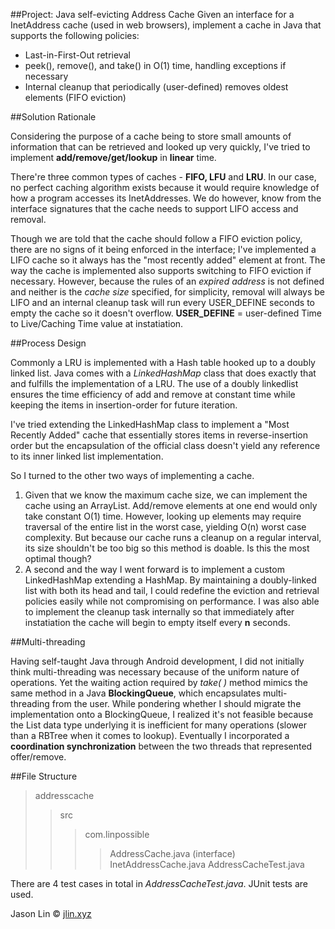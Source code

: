 ##Project: Java self-evicting Address Cache
Given an interface for a InetAddress cache (used in web browsers), implement a cache in Java that supports the following policies:

- Last-in-First-Out retrieval
- peek(), remove(), and take() in O(1) time, handling exceptions if necessary
- Internal cleanup that periodically (user-defined) removes oldest elements (FIFO eviction)


##Solution Rationale

Considering the purpose of a cache being to store small amounts of information that can be retrieved and looked up very quickly, I've tried to implement **add/remove/get/lookup** in **linear** time.

There're three common types of caches - **FIFO, LFU** and **LRU**. In our case, no perfect caching algorithm exists because it would require knowledge of how a program accesses its InetAddresses. We do however, know from the interface signatures that the cache needs to support LIFO access and removal. 

Though we are told that the cache should follow a FIFO eviction policy, there are no signs of it being enforced in the interface; I've implemented a LIFO cache so it always has the "most recently added" element at front. The way the cache is implemented also supports switching to FIFO eviction if necessary. However, because the rules of an *expired address* is not defined and neither is the *cache size* specified, for simplicity, removal will always be LIFO and an internal cleanup task will run every USER_DEFINE seconds to empty the cache so it doesn't overflow. **USER_DEFINE** = user-defined Time to Live/Caching Time value at instatiation.

##Process Design

Commonly a LRU is implemented with a Hash table hooked up to a doubly linked list. Java comes with a *LinkedHashMap* class that does exactly that and fulfills the implementation of a LRU. 
The use of a doubly linkedlist ensures the time efficiency of add and remove at constant time while keeping the items in insertion-order for future iteration. 

I've tried extending the LinkedHashMap class to implement a "Most Recently Added" cache that essentially stores items in reverse-insertion order but the encapsulation of the official class doesn't yield any reference to its inner linked list implementation.  

So I turned to the other two ways of implementing a cache.

1. Given that we know the maximum cache size, we can implement the cache using an ArrayList. Add/remove elements at one end would only take constant O(1) time. However, looking up elements may require traversal of the entire list in the worst case, yielding O(n) worst case complexity. But because our cache runs a cleanup on a regular interval, its size shouldn't be too big so this method is doable. Is this the most optimal though?
2. A second and the way I went forward is to implement a custom LinkedHashMap extending a HashMap. By maintaining a doubly-linked list with both its head and tail, I could redefine the eviction and retrieval policies easily while not compromising on performance. I was also able to implement the cleanup task internally so that immediately after instatiation the cache will begin to empty itself every **n** seconds.

##Multi-threading

Having self-taught Java through Android development, I did not initially think multi-threading was necessary because of the uniform nature of operations. Yet the waiting action required by *take( )* method mimics the same method in a Java **BlockingQueue**, which encapsulates multi-threading from the user. While pondering whether I should migrate the implementation onto a BlockingQueue, I realized it's not feasible because the List data type underlying it is inefficient for many operations (slower than a RBTree when it comes to lookup). Eventually I incorporated a **coordination synchronization** between the two threads that represented offer/remove.

##File Structure

> addresscache
>> src
>>> com.linpossible
>>>> AddressCache.java (interface)
>>>> InetAddressCache.java
>>>> AddressCacheTest.java

There are 4 test cases in total in *AddressCacheTest.java*. JUnit tests are used.

Jason Lin © [jlin.xyz](http://jlin.xyz) 
